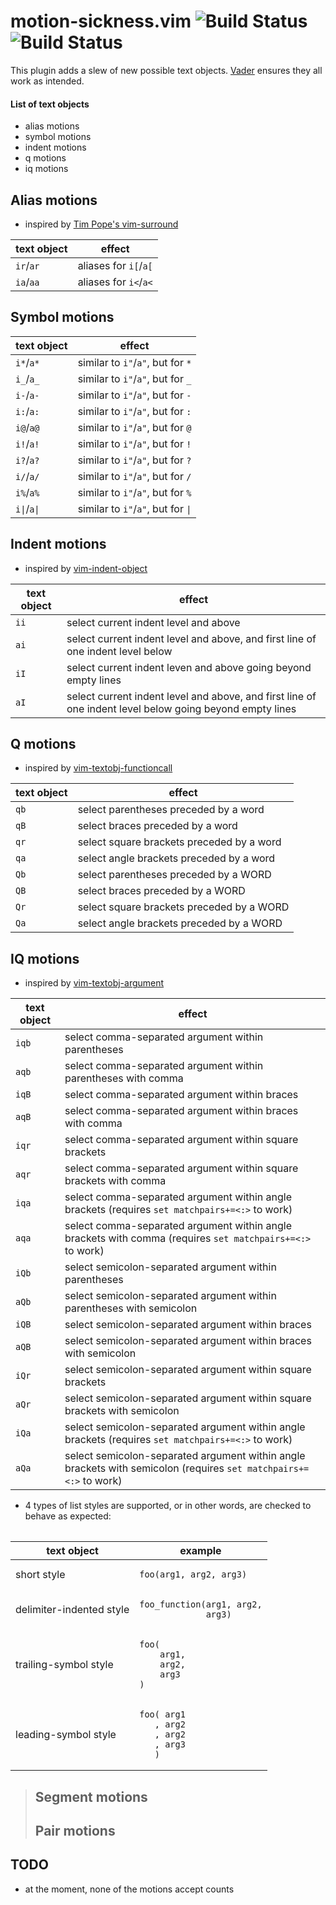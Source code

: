 # motion-sickness.vim ![Build Status](https://travis-ci.org/hgiesel/vim-motion-sickness.svg?branch=master) ![Build Status](https://travis-ci.org/hgiesel/vim-motion-sickness.svg?branch=devel)

This plugin adds a slew of new possible text objects. [Vader](https://github.com/junegunn/vader.vim)
ensures they all work as intended.

#### List of text objects
* alias motions
* symbol motions
* indent motions
* q motions
* iq motions

## Alias motions

* inspired by [Tim Pope's vim-surround](https://github.com/tpope/vim-surround)

| text object  | effect                |
|--------------|-----------------------|
| `ir`/`ar`    | aliases for `i[`/`a[` |
| `ia`/`aa`    | aliases for `i<`/`a<` |

## Symbol motions

| text object  | effect                             |
|--------------|------------------------------------|
| `i*`/`a*`    | similar to `i"`/`a"`, but for `*`  |
| `i_`/`a_`    | similar to `i"`/`a"`, but for `_`  |
| `i-`/`a-`    | similar to `i"`/`a"`, but for `-`  |
| `i:`/`a:`    | similar to `i"`/`a"`, but for `:`  |
| `i@`/`a@`    | similar to `i"`/`a"`, but for `@`  |
| `i!`/`a!`    | similar to `i"`/`a"`, but for `!`  |
| `i?`/`a?`    | similar to `i"`/`a"`, but for `?`  |
| `i/`/`a/`    | similar to `i"`/`a"`, but for `/`  |
| `i%`/`a%`    | similar to `i"`/`a"`, but for `%`  |
| `i\|`/`a\|`  | similar to `i"`/`a"`, but for `\|` |

## Indent motions

* inspired by [vim-indent-object](https://github.com/michaeljsmith/vim-indent-object)

| text object | effect                |
|-------------|-----------------------|
| `ii`        | select current indent level and above |
| `ai`        | select current indent level and above, and first line of one indent level below |
| `iI`        | select current indent leven and above going beyond empty lines |
| `aI`        | select current indent level and above, and first line of one indent level below going beyond empty lines |

## Q motions

* inspired by [vim-textobj-functioncall](https://github.com/machakann/vim-textobj-functioncall)

| text object | effect                |
|-------------|-----------------------|
| `qb`        | select parentheses preceded by a word     |
| `qB`        | select braces preceded by a word          |
| `qr`        | select square brackets preceded by a word |
| `qa`        | select angle brackets preceded by a word  |
| `Qb`        | select parentheses preceded by a WORD     |
| `QB`        | select braces preceded by a WORD          |
| `Qr`        | select square brackets preceded by a WORD |
| `Qa`        | select angle brackets preceded by a WORD  |

## IQ motions

* inspired by [vim-textobj-argument](https://github.com/gaving/vim-textobj-argument)

| text object | effect                |
|-------------|-----------------------|
| `iqb`       | select comma-separated argument within parentheses                |
| `aqb`       | select comma-separated argument within parentheses with comma     |
| `iqB`       | select comma-separated argument within braces                     |
| `aqB`       | select comma-separated argument within braces with comma          |
| `iqr`       | select comma-separated argument within square brackets            |
| `aqr`       | select comma-separated argument within square brackets with comma |
| `iqa`       | select comma-separated argument within angle brackets (requires `set matchpairs+=<:>` to work) |
| `aqa`       | select comma-separated argument within angle brackets with comma (requires `set matchpairs+=<:>` to work) |
| `iQb`       | select semicolon-separated argument within parentheses                |
| `aQb`       | select semicolon-separated argument within parentheses with semicolon     |
| `iQB`       | select semicolon-separated argument within braces                     |
| `aQB`       | select semicolon-separated argument within braces with semicolon          |
| `iQr`       | select semicolon-separated argument within square brackets            |
| `aQr`       | select semicolon-separated argument within square brackets with semicolon |
| `iQa`       | select semicolon-separated argument within angle brackets (requires `set matchpairs+=<:>` to work) |
| `aQa`       | select semicolon-separated argument within angle brackets with semicolon (requires `set matchpairs+=<:>` to work) |

* 4 types of list styles are supported, or in other words, are checked to behave as expected:


<table>
  
<table>
    <thead>
        <tr>
            <th>text object</th>
            <th>example</th>
        </tr>
    </thead>
    <tbody>
        <tr>
            <td>short style</td>
            <td>
                <pre><code>foo(arg1, arg2, arg3)</code></pre>
            </td>
        </tr>
        <tr>
            <td>delimiter-indented style</td>
            <td>
                <pre><code>foo_function(arg1, arg2,
             arg3)</code></pre>
            </td>
        </tr>
        <tr>
            <td>trailing-symbol style</td>
            <td>
                <pre><code>foo(
    arg1,
    arg2,
    arg3
)</code></pre>
            </td>
        </tr>
        <tr>
            <td>leading-symbol style</td>
            <td>
                <pre><code>foo( arg1
   , arg2
   , arg2
   , arg3
   )</code></pre>
            </td>
        </tr>
    </tbody>
</table> 

> ## Segment motions
> ## Pair motions

## TODO

* at the moment, none of the motions accept counts

